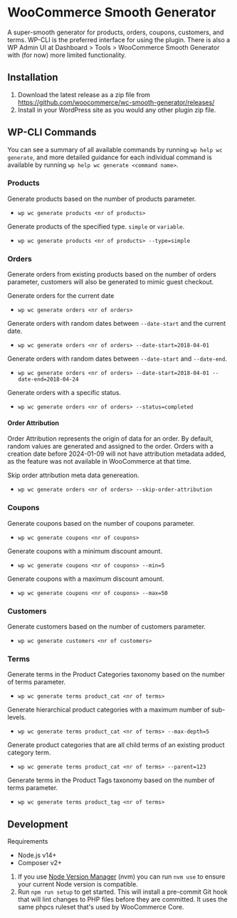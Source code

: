 # WooCommerce Smooth Generator
A super-smooth generator for products, orders, coupons, customers, and terms. WP-CLI is the preferred interface for using the plugin. There is also a WP Admin UI at Dashboard > Tools > WooCommerce Smooth Generator with (for now) more limited functionality.

## Installation

1. Download the latest release as a zip file from https://github.com/woocommerce/wc-smooth-generator/releases/
1. Install in your WordPress site as you would any other plugin zip file.

## WP-CLI Commands

You can see a summary of all available commands by running `wp help wc generate`, and more detailed guidance for each individual command is available by running `wp help wc generate <command name>`.

### Products

Generate products based on the number of products parameter.
- `wp wc generate products <nr of products>`

Generate products of the specified type. `simple` or `variable`.
- `wp wc generate products <nr of products> --type=simple`

### Orders

Generate orders from existing products based on the number of orders parameter, customers will also be generated to mimic guest checkout.

Generate orders for the current date
- `wp wc generate orders <nr of orders>`

Generate orders with random dates between `--date-start` and the current date.
- `wp wc generate orders <nr of orders> --date-start=2018-04-01`

Generate orders with random dates between `--date-start` and `--date-end`.
- `wp wc generate orders <nr of orders> --date-start=2018-04-01 --date-end=2018-04-24`

Generate orders with a specific status.
- `wp wc generate orders <nr of orders> --status=completed`

#### Order Attribution

Order Attribution represents the origin of data for an order. By default, random values are generated and assigned to the order. Orders with a creation date before 2024-01-09 will not have attribution metadata added, as the feature was not available in WooCommerce at that time.

Skip order attribution meta data genereation.
- `wp wc generate orders <nr of orders> --skip-order-attribution`

### Coupons

Generate coupons based on the number of coupons parameter.
- `wp wc generate coupons <nr of coupons>`

Generate coupons with a minimum discount amount.
- `wp wc generate coupons <nr of coupons> --min=5`

Generate coupons with a maximum discount amount.
- `wp wc generate coupons <nr of coupons> --max=50`

### Customers

Generate customers based on the number of customers parameter.
- `wp wc generate customers <nr of customers>`

### Terms

Generate terms in the Product Categories taxonomy based on the number of terms parameter.
- `wp wc generate terms product_cat <nr of terms>`

Generate hierarchical product categories with a maximum number of sub-levels.
- `wp wc generate terms product_cat <nr of terms> --max-depth=5`

Generate product categories that are all child terms of an existing product category term.
- `wp wc generate terms product_cat <nr of terms> --parent=123`

Generate terms in the Product Tags taxonomy based on the number of terms parameter.
- `wp wc generate terms product_tag <nr of terms>`

## Development

Requirements

* Node.js v14+
* Composer v2+

1. If you use [Node Version Manager](https://github.com/nvm-sh/nvm) (nvm) you can run `nvm use` to ensure your current Node version is compatible.
1. Run `npm run setup` to get started. This will install a pre-commit Git hook that will lint changes to PHP files before they are committed. It uses the same phpcs ruleset that's used by WooCommerce Core.
